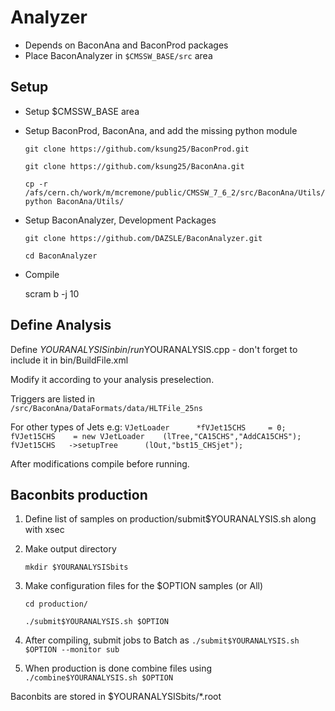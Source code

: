 # Analyzer

 * Depends on BaconAna and BaconProd packages
 * Place BaconAnalyzer in `$CMSSW_BASE/src` area

Setup
-------------
 * Setup $CMSSW_BASE area
 * Setup BaconProd, BaconAna, and add the missing python module
	
    `git clone https://github.com/ksung25/BaconProd.git`

    `git clone https://github.com/ksung25/BaconAna.git`

    `cp -r /afs/cern.ch/work/m/mcremone/public/CMSSW_7_6_2/src/BaconAna/Utils/python BaconAna/Utils/`

 * Setup BaconAnalyzer, Development Packages

    `git clone https://github.com/DAZSLE/BaconAnalyzer.git`

    `cd BaconAnalyzer`

   
 * Compile

   scram b -j 10

Define Analysis
----------
Define $YOURANALYSIS in bin/run$YOURANALYSIS.cpp - don't forget to include it in bin/BuildFile.xml

Modify it according to your analysis preselection.

Triggers are listed in 	    
	 `/src/BaconAna/DataFormats/data/HLTFile_25ns`	

For other types of Jets  e.g:
    `VJetLoader      *fVJet15CHS     = 0;`
    `fVJet15CHS    = new VJetLoader    (lTree,"CA15CHS","AddCA15CHS");`
    `fVJet15CHS   ->setupTree      (lOut,"bst15_CHSjet");`

After modifications compile before running.

Baconbits production
-----------
1) Define list of samples on production/submit$YOURANALYSIS.sh along with xsec

2) Make output directory

   `mkdir $YOURANALYSISbits`

3) Make configuration files for the $OPTION samples (or All)

   `cd production/`
   
   `./submit$YOURANALYSIS.sh $OPTION`

4) After compiling, submit jobs to Batch as 
   `./submit$YOURANALYSIS.sh $OPTION --monitor sub`

5) When production is done combine files using
   `./combine$YOURANALYSIS.sh $OPTION`

Baconbits are stored in $YOURANALYSISbits/*.root


